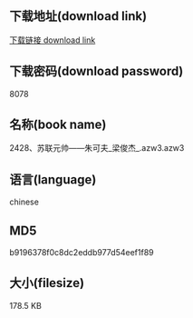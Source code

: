 ## 下载地址(download link)
[下载链接 download link](https://voluble-croquembouche-d321dc.netlify.app/?s=2428%E3%80%81%E8%8B%8F%E8%81%94%E5%85%83%E5%B8%85%E2%80%94%E2%80%94%E6%9C%B1%E5%8F%AF%E5%A4%AB_%E6%A2%81%E4%BF%8A%E6%9D%B0_.azw3)

## 下载密码(download password)
8078

## 名称(book name)
2428、苏联元帅——朱可夫_梁俊杰_.azw3.azw3

## 语言(language)
chinese

## MD5
b9196378f0c8dc2eddb977d54eef1f89

## 大小(filesize)
178.5 KB
